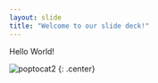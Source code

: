 ```yaml
---
layout: slide
title: "Welcome to our slide deck!"
---
```


Hello World!

![poptocat2](https://octodex.github.com/images/poptocat_v2.png)
{: .center}
